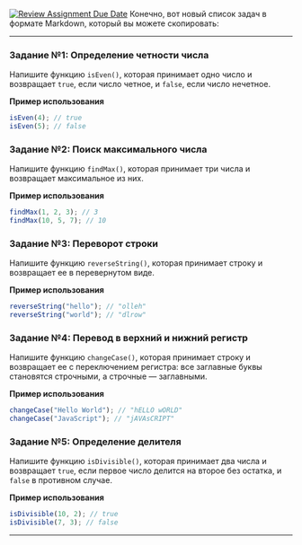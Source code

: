 [![Review Assignment Due Date](https://classroom.github.com/assets/deadline-readme-button-24ddc0f5d75046c5622901739e7c5dd533143b0c8e959d652212380cedb1ea36.svg)](https://classroom.github.com/a/t5farTkM)
Конечно, вот новый список задач в формате Markdown, который вы можете скопировать:

---

### Задание №1: Определение четности числа
Напишите функцию `isEven()`, которая принимает одно число и возвращает `true`, если число четное, и `false`, если число нечетное.

**Пример использования**
```javascript
isEven(4); // true
isEven(5); // false
```

### Задание №2: Поиск максимального числа
Напишите функцию `findMax()`, которая принимает три числа и возвращает максимальное из них.

**Пример использования**
```javascript
findMax(1, 2, 3); // 3
findMax(10, 5, 7); // 10
```

### Задание №3: Переворот строки
Напишите функцию `reverseString()`, которая принимает строку и возвращает ее в перевернутом виде.

**Пример использования**
```javascript
reverseString("hello"); // "olleh"
reverseString("world"); // "dlrow"
```

### Задание №4: Перевод в верхний и нижний регистр
Напишите функцию `changeCase()`, которая принимает строку и возвращает ее с переключением регистра: все заглавные буквы становятся строчными, а строчные — заглавными.

**Пример использования**
```javascript
changeCase("Hello World"); // "hELLO wORLD"
changeCase("JavaScript"); // "jAVAsCRIPT"
```

### Задание №5: Определение делителя
Напишите функцию `isDivisible()`, которая принимает два числа и возвращает `true`, если первое число делится на второе без остатка, и `false` в противном случае.

**Пример использования**
```javascript
isDivisible(10, 2); // true
isDivisible(7, 3); // false
```

---

